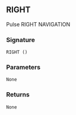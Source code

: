 ## RIGHT

Pulse RIGHT NAVIGATION


### Signature

`RIGHT ()`


### Parameters

`None`


### Returns

`None`